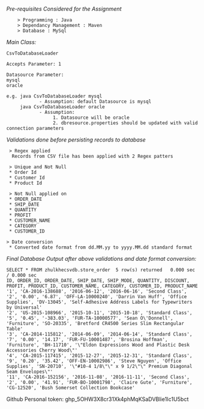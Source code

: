 *Pre-requisites Considered for the Assignment*
        
        > Programming : Java
        > Dependancy Management : Maven
        > Database : MySql 

*Main Class:*

    CsvToDatabaseLoader

    Accepts Parameter: 1 

    Datasource Parameter:
    mysql
    oracle

    e.g. java CsvToDatabaseLoader mysql
                - Assumption: default Datasource is mysql
         java CsvToDatabaseLoader oracle 
                - Assumption:
                     1. Datasource will be oracle
                     2. dbresource.properties should be updated with valid connection parameters

*Validations done before persisting records to database*
     
     > Regex applied
      Records from CSV file has been applied with 2 Regex patters

     > Unique and Not Null
     * Order Id
     * Customer Id
     * Product Id

     > Not Null applied on
     * ORDER_DATE
     * SHIP_DATE
     * QUANTITY
     * PROFIT
     * CUSTOMER_NAME
     * CATEGORY
     * CUSTOMER_ID

    > Date conversion
     * Converted date format from dd.MM.yy to yyyy.MM.dd standard format

*Final Database Output after above validations and date format conversion:*

    SELECT * FROM zhulkhecsvdb.store_order 	5 row(s) returned	0.000 sec / 0.000 sec
    ID, ORDER_ID, ORDER_DATE, SHIP_DATE, SHIP_MODE, QUANTITY, DISCOUNT, PROFIT, PRODUCT_ID, CUSTOMER_NAME, CATEGORY, CUSTOMER_ID, PRODUCT_NAME
    '1', 'CA-2016-138688', '2016-06-12', '2016-06-16', 'Second Class', '2', '0.00', '6.87', 'OFF-LA-10000240', 'Darrin Van Huff', 'Office Supplies', 'DV-13045', 'Self-Adhesive Address Labels for Typewriters by Universal'
    '2', 'US-2015-108966', '2015-10-11', '2015-10-18', 'Standard Class', '5', '0.45', '-383.03', 'FUR-TA-10000577', 'Sean O\'Donnell', 'Furniture', 'SO-20335', 'Bretford CR4500 Series Slim Rectangular Table'
    '3', 'CA-2014-115812', '2014-06-09', '2014-06-14', 'Standard Class', '7', '0.00', '14.17', 'FUR-FU-10001487', 'Brosina Hoffman', 'Furniture', 'BH-11710', '\"Eldon Expressions Wood and Plastic Desk Accessories Cherry Wood\"'
    '4', 'CA-2015-117415', '2015-12-27', '2015-12-31', 'Standard Class', '9', '0.20', '35.42', 'OFF-EN-10002986', 'Steve Nguyen', 'Office Supplies', 'SN-20710', '\"#10-4 1/8\"\" x 9 1/2\"\" Premium Diagonal Seam Envelopes\"'
    '11', 'CA-2016-152156', '2016-11-08', '2016-11-11', 'Second Class', '2', '0.00', '41.91', 'FUR-BO-10001798', 'Claire Gute', 'Furniture', 'CG-12520', 'Bush Somerset Collection Bookcase'


          
Github Personal token:
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



